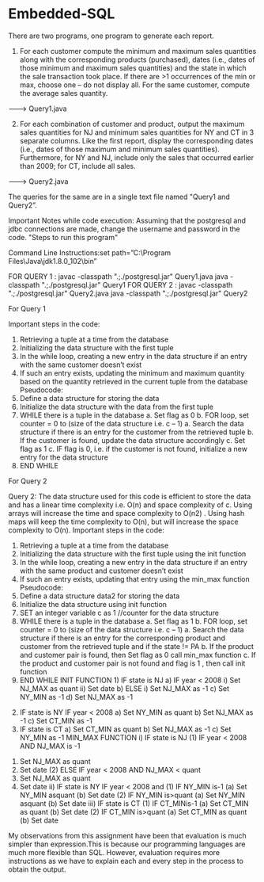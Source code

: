 # Embedded-SQL

There are two programs, one program to generate each report.

1. For each customer compute the minimum and maximum sales quantities along with the corresponding products (purchased), dates (i.e., dates of those minimum and maximum sales quantities) and the state in which the sale transaction took place. If there are >1 occurrences of the min or max, choose one – do not display all.
For the same customer, compute the average sales quantity.

---> Query1.java

2. For each combination of customer and product, output the maximum sales quantities for NJ and minimum sales quantities for NY and CT in 3 separate columns. Like the first report, display the corresponding dates (i.e., dates of those maximum and minimum sales quantities). Furthermore, for NY and NJ, include only the sales that occurred earlier than 2009; for CT, include all sales.


---> Query2.java

The queries for the same are in a single text file named "Query1 and Query2”.

Important Notes while code execution:
Assuming that the postgresql and jdbc connections are made, change the username and password in the code. 
"Steps to run this program" 

Command Line Instructions:set path=”C:\Program Files\Java\jdk1.8.0_102\bin”

FOR QUERY 1 : javac -classpath ".;./postgresql.jar" Query1.java java -classpath ".;./postgresql.jar" Query1
FOR QUERY 2 : javac -classpath ".;./postgresql.jar" Query2.java java -classpath ".;./postgresql.jar" Query2



For Query 1

Important steps in the code:
1.  Retrieving a tuple at a time from the database
2. Initializing the data structure with the first tuple
3.  In the while loop, creating a new entry in the data structure if an entry with the same customer doesn’t exist
4. If such an entry exists, updating the minimum and maximum quantity based on the quantity retrieved in the
current tuple from the database
Pseudocode:
1. Define a data structure for storing the data
2. Initialize the data structure with the data from the first tuple
3. WHILE there is a tuple in the database
a. Set flag as 0
b. FOR loop, set counter = 0 to (size of the data structure i.e. c – 1)
a. Search the data structure if there is an entry for the customer from the retrieved tuple
b. If the customer is found, update the data structure accordingly
c. Set flag as 1
c. IF flag is 0, i.e. if the customer is not found, initialize a new entry for the data structure
4. END WHILE


For Query 2

Query 2:
The data structure used for this code is efficient to store the data and has a linear time complexity i.e. O(n) and space complexity of c. Using arrays will increase the time and space complexity to O(n2) . Using hash maps will keep the time complexity to O(n), but will increase the space complexity to O(n).
Important steps in the code:
1. Retrieving a tuple at a time from the database
2. Initializing the data structure with the first tuple using the init function
3. In the while loop, creating a new entry in the data structure if an entry with the same product and customer doesn’t exist
4. If such an entry exists, updating that entry using the min_max function
Pseudocode:
1. Define a data structure data2 for storing the data
2. Initialize the data structure using init function
3. SET an integer variable c as 1 //counter for the data structure
4. WHILE there is a tuple in the database
a. Set flag as 1
b. FOR loop, set counter = 0 to (size of the data structure i.e. c – 1)
a. Search the data structure if there is an entry for the corresponding product and customer from the retrieved tuple and if the state != PA
b. If the product and customer pair is found, then
 Set flag as 0
call min_max function
c. If the product and customer pair is not found and flag is 1 , then call init function
5. END WHILE
INIT FUNCTION 1) IF state is NJ
a) IF year < 2008
i) Set NJ_MAX as quant
ii) Set date
b) ELSE
i) Set NJ_MAX as -1
c) Set NY_MIN as -1 d) Set NJ_MAX as -1
2) IF state is NY
IF year < 2008
a) Set NY_MIN as quant b) Set NJ_MAX as -1
c) Set CT_MIN as -1
3) IF state is CT
a) Set CT_MIN as quant b) Set NJ_MAX as -1
c) Set NY_MIN as -1
MIN_MAX FUNCTION i) IF state is NJ
(1) IF year < 2008 AND NJ_MAX is -1
1. Set NJ_MAX as quant
2. Set date
(2) ELSE IF year < 2008 AND NJ_MAX < quant
1. Set NJ_MAX as quant
2. Set date
ii) IF state is NY
IF year < 2008 and
(1) IF NY_MIN is-1
(a) Set NY_MIN asquant (b) Set date
(2) IF NY_MIN is>quant
(a) Set NY_MIN asquant (b) Set date
iii) IF state is CT
(1) IF CT_MINis-1
(a) Set CT_MIN as quant
(b) Set date
(2) IF CT_MIN is>quant
(a) Set CT_MIN as quant (b) Set date



My observations from this assignment have been that evaluation is much simpler than expression.This is because our programming languages are much more flexible than SQL.
However, evaluation requires more instructions as we have to explain each and every step in the process to obtain the output.

